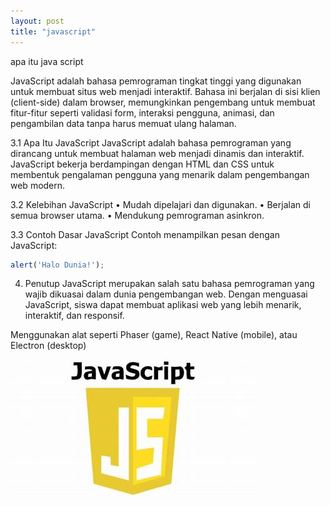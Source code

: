 ```yaml
---
layout: post
title: "javascript"
---
```

apa itu java script

JavaScript adalah bahasa pemrograman tingkat tinggi yang digunakan untuk membuat situs web menjadi interaktif.
Bahasa ini berjalan di sisi klien (client-side) dalam browser, memungkinkan pengembang untuk membuat fitur-fitur
 seperti validasi form, interaksi pengguna, animasi, dan pengambilan data tanpa harus memuat ulang halaman.


3.1 Apa Itu JavaScript
JavaScript adalah bahasa pemrograman yang dirancang untuk membuat halaman web menjadi dinamis dan interaktif.
JavaScript bekerja berdampingan dengan HTML dan CSS untuk membentuk pengalaman pengguna yang menarik dalam pengembangan web modern.

3.2 Kelebihan JavaScript
•	 Mudah dipelajari dan digunakan.
•	 Berjalan di semua browser utama.
•	Mendukung pemrograman asinkron.

3.3 Contoh Dasar JavaScript
Contoh menampilkan pesan dengan JavaScript:
```javascript
alert('Halo Dunia!');
```
4. Penutup
JavaScript merupakan salah satu bahasa pemrograman yang wajib dikuasai dalam dunia pengembangan web.
 Dengan menguasai JavaScript, siswa dapat membuat aplikasi web yang lebih menarik, interaktif, dan responsif.


Menggunakan alat seperti Phaser (game), React Native (mobile), atau Electron (desktop)



![html link dan lists](/assets/images/logo%20javascript.jpg)